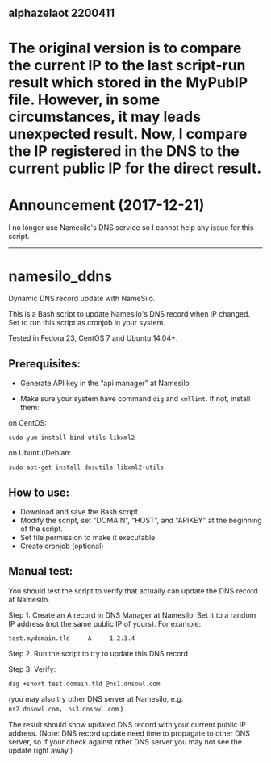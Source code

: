## alphazelaot 2200411

The original version is to compare the current IP to the last script-run result which stored in the MyPubIP file.
However, in some circumstances, it may leads unexpected result.
Now, I compare the IP registered in the DNS to the current public IP for the direct result.
==================================================================================

# Announcement (2017-12-21)
I no longer use Namesilo's DNS service so I cannot help any issue for this script.

-----------------------------------------------------------------
# namesilo_ddns
Dynamic DNS record update with NameSilo. 

This is a Bash script to update Namesilo's DNS record when IP changed. Set to run this script as cronjob in your system.

Tested in Fedora 23, CentOS 7 and Ubuntu 14.04+.

## Prerequisites:

* Generate API key in the “api manager” at Namesilo

* Make sure your system have command `dig` and `xmllint`. If not, install them:

on CentOS:

```sudo yum install bind-utils libxml2```
    
on Ubuntu/Debian:

```sudo apt-get install dnsutils libxml2-utils```

## How to use:
* Download and save the Bash script.
* Modify the script, set “DOMAIN”, “HOST”, and “APIKEY” at the beginning of the script.
* Set file permission to make it executable.
* Create cronjob (optional)

## Manual test:
You should test the script to verify that actually can update the DNS record at Namesilo. 

Step 1: Create an A record in DNS Manager at Namesilo. Set it to a random IP address (not the same public IP of yours). For example:

```test.mydomain.tld     A     1.2.3.4```

Step 2: Run the script to try to update this DNS record

Step 3: Verify:

```dig +short test.domain.tld @ns1.dnsowl.com```

(you may also try other DNS server at Namesilo, e.g. `ns2.dnsowl.com`， `ns3.dnsowl.com` )

The result should show updated DNS record with your current public IP address. 
(Note: DNS record update need time to propagate to other DNS server, so if your check against other DNS server you may not see the update right away.)
